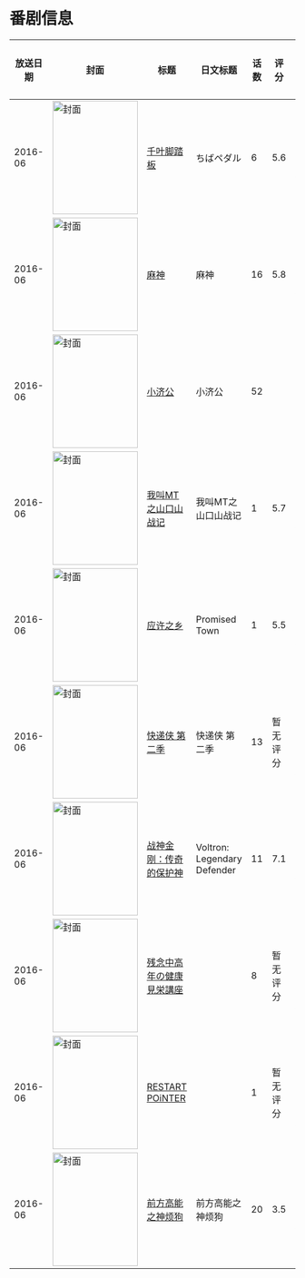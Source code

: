# 番剧信息

|放送日期|封面|标题|日文标题|话数|评分|评分人数|
|---|---|---|---|---|---|---|
|2016-06|<img src="//lain.bgm.tv/pic/cover/c/25/b7/189638_rdz98.jpg" alt="封面" style="width:150px;height:200px;object-fit:cover;">|[千叶脚踏板](https://bangumi.tv/subject/189638)|ちばペダル|6|5.6|25人评分|
|2016-06|<img src="//lain.bgm.tv/pic/cover/c/86/99/185176_2v719.jpg" alt="封面" style="width:150px;height:200px;object-fit:cover;">|[麻神](https://bangumi.tv/subject/185176)|麻神|16|5.8|13人评分|
|2016-06|<img src="//lain.bgm.tv/pic/cover/c/6a/f0/529265_o0zJj.jpg" alt="封面" style="width:150px;height:200px;object-fit:cover;">|[小济公](https://bangumi.tv/subject/529265)|小济公|52|||
|2016-06|<img src="//lain.bgm.tv/pic/cover/c/dd/2e/139013_t2qgy.jpg" alt="封面" style="width:150px;height:200px;object-fit:cover;">|[我叫MT之山口山战记](https://bangumi.tv/subject/139013)|我叫MT之山口山战记|1|5.7|38人评分|
|2016-06|<img src="//lain.bgm.tv/pic/cover/c/72/ea/185355_yLrD1.jpg" alt="封面" style="width:150px;height:200px;object-fit:cover;">|[应许之乡](https://bangumi.tv/subject/185355)|Promised Town|1|5.5|32人评分|
|2016-06|<img src="//lain.bgm.tv/pic/cover/c/21/68/185211_qpB6J.jpg" alt="封面" style="width:150px;height:200px;object-fit:cover;">|[快递侠 第二季](https://bangumi.tv/subject/185211)|快递侠 第二季|13|暂无评分|少于10人评分|
|2016-06|<img src="//lain.bgm.tv/pic/cover/c/e0/b2/184931_b5K22.jpg" alt="封面" style="width:150px;height:200px;object-fit:cover;">|[战神金刚：传奇的保护神](https://bangumi.tv/subject/184931)|Voltron: Legendary Defender|11|7.1|29人评分|
|2016-06|<img src="//lain.bgm.tv/pic/cover/c/a2/98/185096_5jlIC.jpg" alt="封面" style="width:150px;height:200px;object-fit:cover;">|[残念中高年の健康見栄講座](https://bangumi.tv/subject/185096)||8|暂无评分|少于10人评分|
|2016-06|<img src="//lain.bgm.tv/pic/cover/c/a8/10/392654_z9rh6.jpg" alt="封面" style="width:150px;height:200px;object-fit:cover;">|[RESTART POiNTER](https://bangumi.tv/subject/392654)||1|暂无评分|少于10人评分|
|2016-06|<img src="//lain.bgm.tv/pic/cover/c/ac/bb/212128_9e84r.jpg" alt="封面" style="width:150px;height:200px;object-fit:cover;">|[前方高能之神烦狗](https://bangumi.tv/subject/212128)|前方高能之神烦狗|20|3.5|24人评分|
